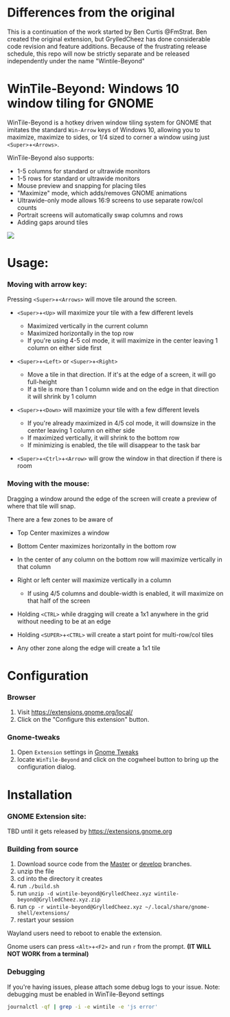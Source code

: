 # Differences from the original
This is a continuation of the work started by Ben Curtis @FmStrat.  Ben created the original extension, but
GrylledCheez has done considerable code revision and feature additions.  Because of the frustrating release
schedule, this repo will now be strictly separate and be released independently under the name "Wintile-Beyond"

# WinTile-Beyond: Windows 10 window tiling for GNOME
WinTile-Beyond is a hotkey driven window tiling system for GNOME that imitates the
standard `Win-Arrow` keys of Windows 10, allowing you to maximize, maximize
to sides, or 1/4 sized to corner a window using just `<Super>`+`<Arrows>`.

WinTile-Beyond also supports:
- 1-5 columns for standard or ultrawide monitors
- 1-5 rows for standard or ultrawide monitors
- Mouse preview and snapping for placing tiles
- "Maximize" mode, which adds/removes GNOME animations
- Ultrawide-only mode allows 16:9 screens to use separate row/col counts
- Portrait screens will automatically swap columns and rows
- Adding gaps around tiles

<img src='demo.gif'>

# Usage:
### Moving with arrow key:
Pressing `<Super>`+`<Arrows>` will move tile around the screen.
- `<Super>`+`<Up>` will maximize your tile with a few different levels
	- Maximized vertically in the current column
	- Maximized horizontally in the top row
	- If you're using 4-5 col mode, it will maximize in the center leaving 1 column on either side first

- `<Super>`+`<Left>` or `<Super>`+`<Right>`
	- Move a tile in that direction. If it's at the edge of a screen, it will go full-height
	- If a tile is more than 1 column wide and on the edge in that direction
 it will shrink by 1 column

- `<Super>`+`<Down>` will maximize your tile with a few different levels
	- If you're already maximized in 4/5 col mode, it will downsize in the center leaving 1 column on either side
	- If maximized vertically, it will shrink to the bottom row
	- If minimizing is enabled, the tile will disappear to the task bar

- `<Super>`+`<Ctrl>`+`<Arrow>` will grow the window in that direction if there is room

### Moving with the mouse:
Dragging a window around the edge of the screen will create a preview of
where that tile will snap.

There are a few zones to be aware of
- Top Center maximizes a window
- Bottom Center maximizes horizontally in the bottom row
- In the center of any column on the bottom row will maximize vertically in that column
- Right or left center will maximize vertically in a column
    - If using 4/5 columns and double-width is enabled, it will maximize on that half of the screen

- Holding `<CTRL>` while dragging will create a 1x1 anywhere in the grid without needing to be at an edge
- Holding `<SUPER>`+`<CTRL>` will create a start point for multi-row/col tiles
- Any other zone along the edge will create a 1x1 tile


# Configuration
### Browser
1. Visit https://extensions.gnome.org/local/
1. Click on the "Configure this extension" button.

### Gnome-tweaks
1. Open `Extension` settings in [Gnome Tweaks](https://gitlab.gnome.org/GNOME/gnome-tweaks)
1. locate `WinTile-Beyond` and click on the cogwheel button to bring up the configuration dialog.


# Installation
### GNOME Extension site:
TBD until it gets released by https://extensions.gnome.org

### Building from source
1. Download source code from the  [Master](https://github.com/GrylledCheez/wintile-beyond/archive/refs/heads/master.zip) or [develop](https://github.com/GrylledCheez/wintile-beyond/archive/refs/heads/develop.zip) branches.
1. unzip the file
1. cd into the directory it creates
1. run `./build.sh`
1. run `unzip -d wintile-beyond@GrylledCheez.xyz wintile-beyond@GrylledCheez.xyz.zip`
1. run `cp -r wintile-beyond@GrylledCheez.xyz ~/.local/share/gnome-shell/extensions/`
1. restart your session

Wayland users need to reboot to enable the extension.

Gnome users can press `<Alt>`+`<F2>` and run `r` from the prompt. **(IT WILL NOT WORK from a terminal)**

### Debugging
If you're having issues, please attach some debug logs to your issue. 
Note: debugging must be enabled in WinTile-Beyond settings

```bash
journalctl -qf | grep -i -e wintile -e 'js error'
```
